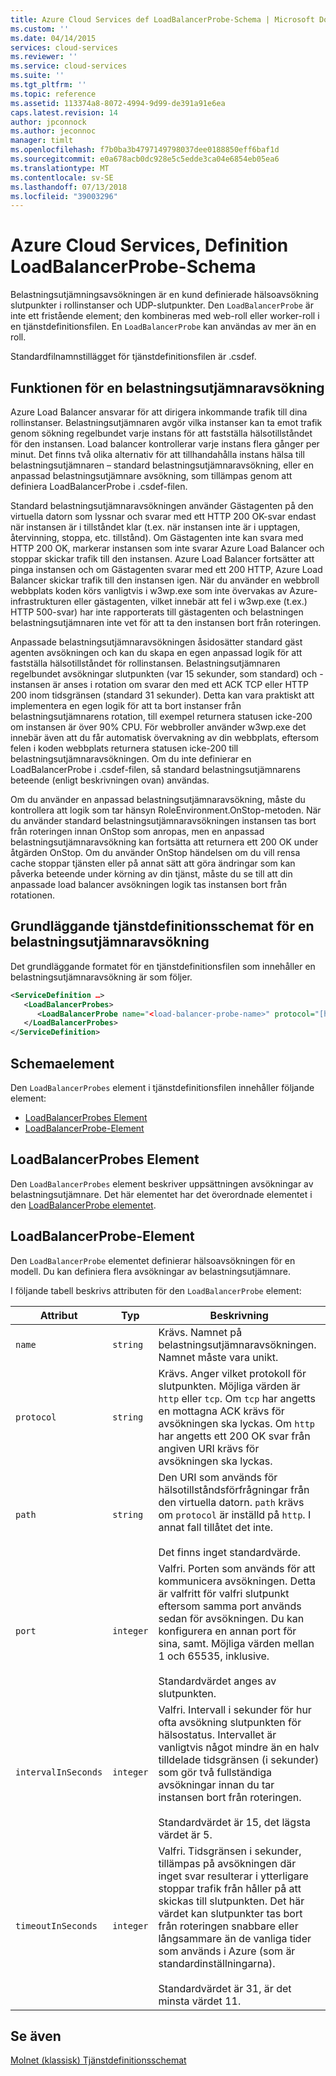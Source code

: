 ```yaml
---
title: Azure Cloud Services def LoadBalancerProbe-Schema | Microsoft Docs
ms.custom: ''
ms.date: 04/14/2015
services: cloud-services
ms.reviewer: ''
ms.service: cloud-services
ms.suite: ''
ms.tgt_pltfrm: ''
ms.topic: reference
ms.assetid: 113374a8-8072-4994-9d99-de391a91e6ea
caps.latest.revision: 14
author: jpconnock
ms.author: jeconnoc
manager: timlt
ms.openlocfilehash: f7b0ba3b4797149798037dee0188850eff6baf1d
ms.sourcegitcommit: e0a678acb0dc928e5c5edde3ca04e6854eb05ea6
ms.translationtype: MT
ms.contentlocale: sv-SE
ms.lasthandoff: 07/13/2018
ms.locfileid: "39003296"
---
```

# <a name="azure-cloud-services-definition-loadbalancerprobe-schema"></a>Azure Cloud Services, Definition LoadBalancerProbe-Schema
Belastningsutjämningsavsökningen är en kund definierade hälsoavsökning slutpunkter i rollinstanser och UDP-slutpunkter. Den `LoadBalancerProbe` är inte ett fristående element; den kombineras med web-roll eller worker-roll i en tjänstdefinitionsfilen. En `LoadBalancerProbe` kan användas av mer än en roll.

Standardfilnamnstillägget för tjänstdefinitionsfilen är .csdef.

## <a name="the-function-of-a-load-balancer-probe"></a>Funktionen för en belastningsutjämnaravsökning
Azure Load Balancer ansvarar för att dirigera inkommande trafik till dina rollinstanser. Belastningsutjämnaren avgör vilka instanser kan ta emot trafik genom sökning regelbundet varje instans för att fastställa hälsotillståndet för den instansen. Load balancer kontrollerar varje instans flera gånger per minut. Det finns två olika alternativ för att tillhandahålla instans hälsa till belastningsutjämnaren – standard belastningsutjämnaravsökning, eller en anpassad belastningsutjämnare avsökning, som tillämpas genom att definiera LoadBalancerProbe i .csdef-filen.

Standard belastningsutjämnaravsökningen använder Gästagenten på den virtuella datorn som lyssnar och svarar med ett HTTP 200 OK-svar endast när instansen är i tillståndet klar (t.ex. när instansen inte är i upptagen, återvinning, stoppa, etc. tillstånd). Om Gästagenten inte kan svara med HTTP 200 OK, markerar instansen som inte svarar Azure Load Balancer och stoppar skickar trafik till den instansen. Azure Load Balancer fortsätter att pinga instansen och om Gästagenten svarar med ett 200 HTTP, Azure Load Balancer skickar trafik till den instansen igen. När du använder en webbroll webbplats koden körs vanligtvis i w3wp.exe som inte övervakas av Azure-infrastrukturen eller gästagenten, vilket innebär att fel i w3wp.exe (t.ex.) HTTP 500-svar) har inte rapporterats till gästagenten och belastningen belastningsutjämnaren inte vet för att ta den instansen bort från roteringen.

Anpassade belastningsutjämnaravsökningen åsidosätter standard gäst agenten avsökningen och kan du skapa en egen anpassad logik för att fastställa hälsotillståndet för rollinstansen. Belastningsutjämnaren regelbundet avsökningar slutpunkten (var 15 sekunder, som standard) och -instansen är anses i rotation om svarar den med ett ACK TCP eller HTTP 200 inom tidsgränsen (standard 31 sekunder). Detta kan vara praktiskt att implementera en egen logik för att ta bort instanser från belastningsutjämnarens rotation, till exempel returnera statusen icke-200 om instansen är över 90% CPU. För webbroller använder w3wp.exe det innebär även att du får automatisk övervakning av din webbplats, eftersom felen i koden webbplats returnera statusen icke-200 till belastningsutjämnaravsökningen. Om du inte definierar en LoadBalancerProbe i .csdef-filen, så standard belastningsutjämnarens beteende (enligt beskrivningen ovan) användas.

Om du använder en anpassad belastningsutjämnaravsökning, måste du kontrollera att logik som tar hänsyn RoleEnvironment.OnStop-metoden. När du använder standard belastningsutjämnaravsökningen instansen tas bort från roteringen innan OnStop som anropas, men en anpassad belastningsutjämnaravsökning kan fortsätta att returnera ett 200 OK under åtgärden OnStop. Om du använder OnStop händelsen om du vill rensa cache stoppar tjänsten eller på annat sätt att göra ändringar som kan påverka beteende under körning av din tjänst, måste du se till att din anpassade load balancer avsökningen logik tas instansen bort från rotationen.

## <a name="basic-service-definition-schema-for-a-load-balancer-probe"></a>Grundläggande tjänstdefinitionsschemat för en belastningsutjämnaravsökning
 Det grundläggande formatet för en tjänstdefinitionsfilen som innehåller en belastningsutjämnaravsökning är som följer.

```xml
<ServiceDefinition …>
   <LoadBalancerProbes>
      <LoadBalancerProbe name="<load-balancer-probe-name>" protocol="[http|tcp]" path="<uri-for-checking-health-status-of-vm>" port="<port-number>" intervalInSeconds="<interval-in-seconds>" timeoutInSeconds="<timeout-in-seconds>"/>
   </LoadBalancerProbes>
</ServiceDefinition>
```

## <a name="schema-elements"></a>Schemaelement
Den `LoadBalancerProbes` element i tjänstdefinitionsfilen innehåller följande element:

- [LoadBalancerProbes Element](#LoadBalancerProbes)
- [LoadBalancerProbe-Element](#LoadBalancerProbe)

##  <a name="LoadBalancerProbes"></a> LoadBalancerProbes Element
Den `LoadBalancerProbes` element beskriver uppsättningen avsökningar av belastningsutjämnare. Det här elementet har det överordnade elementet i den [LoadBalancerProbe elementet](#LoadBalancerProbe). 

##  <a name="LoadBalancerProbe"></a> LoadBalancerProbe-Element
Den `LoadBalancerProbe` elementet definierar hälsoavsökningen för en modell. Du kan definiera flera avsökningar av belastningsutjämnare. 

I följande tabell beskrivs attributen för den `LoadBalancerProbe` element:

|Attribut|Typ|Beskrivning|
| ------------------- | -------- | -----------------|
| `name`              | `string` | Krävs. Namnet på belastningsutjämnaravsökningen. Namnet måste vara unikt.|
| `protocol`          | `string` | Krävs. Anger vilket protokoll för slutpunkten. Möjliga värden är `http` eller `tcp`. Om `tcp` har angetts en mottagna ACK krävs för avsökningen ska lyckas. Om `http` har angetts ett 200 OK svar från angiven URI krävs för avsökningen ska lyckas.|
| `path`              | `string` | Den URI som används för hälsotillståndsförfrågningar från den virtuella datorn. `path` krävs om `protocol` är inställd på `http`. I annat fall tillåtet det inte.<br /><br /> Det finns inget standardvärde.|
| `port`              | `integer` | Valfri. Porten som används för att kommunicera avsökningen. Detta är valfritt för valfri slutpunkt eftersom samma port används sedan för avsökningen. Du kan konfigurera en annan port för sina, samt. Möjliga värden mellan 1 och 65535, inklusive.<br /><br /> Standardvärdet anges av slutpunkten.|
| `intervalInSeconds` | `integer` | Valfri. Intervall i sekunder för hur ofta avsökning slutpunkten för hälsostatus. Intervallet är vanligtvis något mindre än en halv tilldelade tidsgränsen (i sekunder) som gör två fullständiga avsökningar innan du tar instansen bort från roteringen.<br /><br /> Standardvärdet är 15, det lägsta värdet är 5.|
| `timeoutInSeconds`  | `integer` | Valfri. Tidsgränsen i sekunder, tillämpas på avsökningen där inget svar resulterar i ytterligare stoppar trafik från håller på att skickas till slutpunkten. Det här värdet kan slutpunkter tas bort från roteringen snabbare eller långsammare än de vanliga tider som används i Azure (som är standardinställningarna).<br /><br /> Standardvärdet är 31, är det minsta värdet 11.|

## <a name="see-also"></a>Se även
[Molnet (klassisk) Tjänstdefinitionsschemat](schema-csdef-file.md)